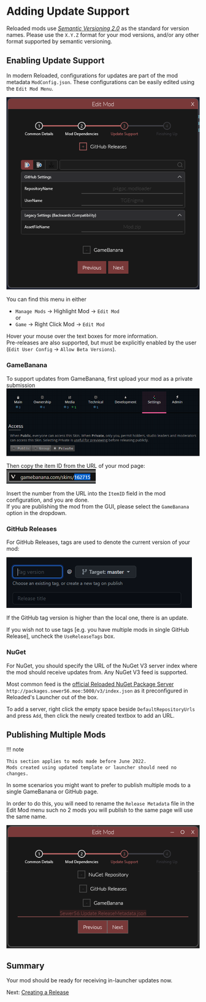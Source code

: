 # Adding Update Support

Reloaded mods use *[Semantic Versioning 2.0](https://semver.org)* as the standard for version names.  Please use the `X.Y.Z` format for your mod versions, and/or any other format supported by semantic versioning.  

## Enabling Update Support  

In modern Reloaded, configurations for updates are part of the mod metadata `ModConfig.json`. These configurations can be easily edited using the `Edit Mod Menu`. 

![Example](./Images/Publish-Edit-GUI-1.png)

You can find this menu in either  
- `Manage Mods` -> Highlight Mod -> `Edit Mod`  
or  
- `Game` -> Right Click Mod -> `Edit Mod`  

Hover your mouse over the text boxes for more information.  
Pre-releases are also supported, but must be explicitly enabled by the user (`Edit User Config` -> `Allow Beta Versions`).  

### GameBanana

To support updates from GameBanana, first upload your mod as a private submission  
![](./Images/GameBananaPrivate.png)

Then copy the item ID from the URL of your mod page: 
![](./Images/GameBananaUrl.png)

Insert the number from the URL into the `ItemID` field in the mod configuration, and you are done.  
If you are publishing the mod from the GUI, please select the `GameBanana` option in the dropdown.  

### GitHub Releases

For GitHub Releases, tags are used to denote the current version of your mod:  

![](./Images/GitHubTag.png)

If the GitHub tag version is higher than the local one, there is an update.  

If you wish not to use tags [e.g. you have multiple mods in single GitHub Release], uncheck the `UseReleaseTags` box.

### NuGet 

For NuGet, you should specify the URL of the NuGet V3 server index where the mod should receive updates from. Any NuGet V3 feed is supported.  

Most common feed is the [official Reloaded NuGet Package Server](http://packages.sewer56.moe:5000) `http://packages.sewer56.moe:5000/v3/index.json` as it preconfigured in Reloaded's Launcher out of the box.

To add a server, right click the empty space beside `DefaultRepositoryUrls` and press `Add`, then click the newly created textbox to add an URL. 

## Publishing Multiple Mods

!!! note

    This section applies to mods made before June 2022.  
    Mods created using updated template or launcher should need no changes.  

In some scenarios you might want to prefer to publish multiple mods to a single GameBanana or GitHub page.  

In order to do this, you will need to rename the `Release Metadata` file in the Edit Mod menu such no 2 mods you will publish to the same page will use the same name.  

![](./Images/ReleaseMetadata.png)

## Summary
Your mod should be ready for receiving in-launcher updates now.  

Next: [Creating a Release](./CreatingRelease.md)  